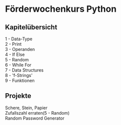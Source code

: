 # Förderwochenkurs Python


## Kapitelübersicht
1 - Data-Type <br>
2 - Print <br>
3 - Operanden <br>
4 - If Else <br>
5 - Random <br>
6 - While For <br>
7 - Data Structures <br>
8 - 'f-Strings' <br>
9 - Funktionen <br>

## Projekte

Schere, Stein, Papier<br>
Zufallszahl erraten(5 - Random)<br>
Random Password Generator

